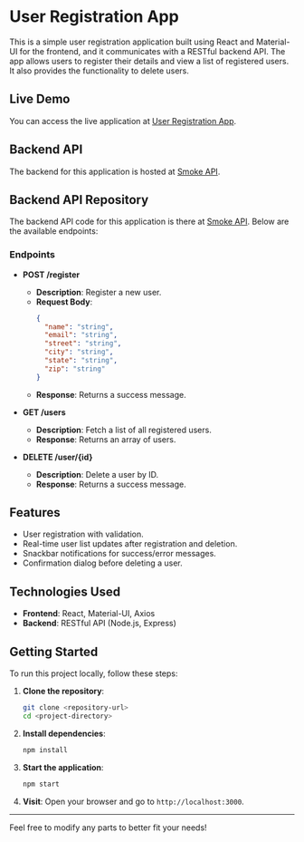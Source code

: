 # User Registration App

This is a simple user registration application built using React and Material-UI for the frontend, and it communicates with a RESTful backend API. The app allows users to register their details and view a list of registered users. It also provides the functionality to delete users.

## Live Demo

You can access the live application at [User Registration App](https://smoke-frontend.vercel.app/).

## Backend API

The backend for this application is hosted at [Smoke API](https://smokeb1-svj8hhvt.b4a.run/).

## Backend API Repository

The backend API code for this application is there at [Smoke API](https://github.com/saikrishnayadav764/smoke_backend). Below are the available endpoints:

### Endpoints

- **POST /register**
  - **Description**: Register a new user.
  - **Request Body**:
    ```json
    {
      "name": "string",
      "email": "string",
      "street": "string",
      "city": "string",
      "state": "string",
      "zip": "string"
    }
    ```
  - **Response**: Returns a success message.

- **GET /users**
  - **Description**: Fetch a list of all registered users.
  - **Response**: Returns an array of users.
  
- **DELETE /user/{id}**
  - **Description**: Delete a user by ID.
  - **Response**: Returns a success message.

## Features

- User registration with validation.
- Real-time user list updates after registration and deletion.
- Snackbar notifications for success/error messages.
- Confirmation dialog before deleting a user.

## Technologies Used

- **Frontend**: React, Material-UI, Axios
- **Backend**: RESTful API (Node.js, Express)

## Getting Started

To run this project locally, follow these steps:

1. **Clone the repository**:
   ```bash
   git clone <repository-url>
   cd <project-directory>
   ```

2. **Install dependencies**:
   ```bash
   npm install
   ```

3. **Start the application**:
   ```bash
   npm start
   ```

4. **Visit**: Open your browser and go to `http://localhost:3000`.


---

Feel free to modify any parts to better fit your needs!
